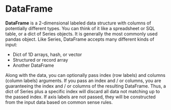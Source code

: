 # DataFrame 
**DataFrame** is a 2-dimensional labeled data structure with columns of potentially different types. You can think of it like a spreadsheet or SQL table, or a dict of Series objects. It is generally the most commonly used pandas object.
Like Series, DataFrame accepts many different kinds of input:

* Dict of 1D arrays, hash, or vector
* Structured or record array
* Another DataFrame

Along with the data, you can optionally pass index (row labels) and columns (column labels) arguments. If you pass an index and / or columns, you are guaranteeing the index and / or columns of the resulting DataFrame. Thus, a dict of Series plus a specific index will discard all data not matching up to the passed index.
If axis labels are not passed, they will be constructed from the input data based on common sense rules.
